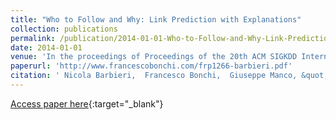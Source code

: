 ```yaml
---
title: "Who to Follow and Why: Link Prediction with Explanations"
collection: publications
permalink: /publication/2014-01-01-Who-to-Follow-and-Why-Link-Prediction-with-Explanations
date: 2014-01-01
venue: 'In the proceedings of Proceedings of the 20th ACM SIGKDD International Conference on Knowledge Discovery and Data Mining'
paperurl: 'http://www.francescobonchi.com/frp1266-barbieri.pdf'
citation: ' Nicola Barbieri,  Francesco Bonchi,  Giuseppe Manco, &quot;Who to Follow and Why: Link Prediction with Explanations.&quot; In the proceedings of Proceedings of the 20th ACM SIGKDD International Conference on Knowledge Discovery and Data Mining, 2014.'
---
```

[Access paper here](http://www.francescobonchi.com/frp1266-barbieri.pdf){:target="_blank"}
